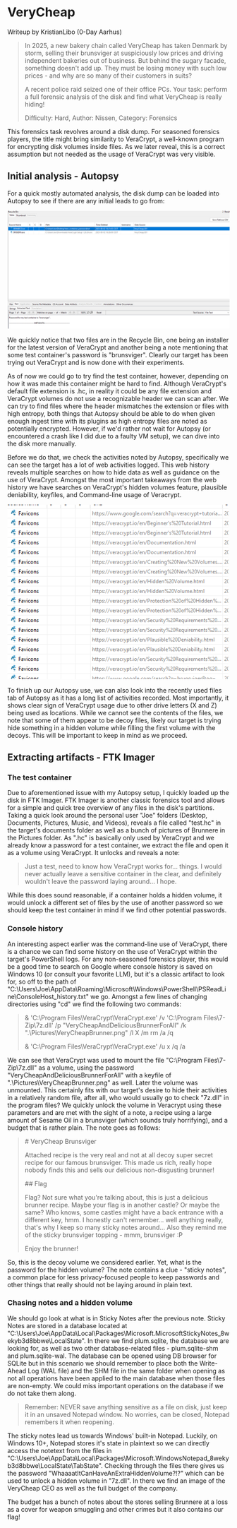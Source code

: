 # VeryCheap

Writeup by KristianLibo (0-Day Aarhus)

> In 2025, a new bakery chain called VeryCheap has taken Denmark by storm, selling their brunsviger at suspiciously low prices and driving independent bakeries out of business.
> But behind the sugary facade, something doesn't add up. They must be losing money with such low prices - and why are so many of their customers in suits?
> 
> A recent police raid seized one of their office PCs. Your task: perform a full forensic analysis of the disk and find what VeryCheap is really hiding!
> 
> Difficulty: Hard, Author: Nissen, Category: Forensics

This forensics task revolves around a disk dump. For seasoned forensics players, the title might bring similarity to VeraCrypt, a well-known program for encrypting disk volumes inside files. As we later reveal, this is a correct assumption but not needed as the usage of VeraCrypt was very visible.

## Initial analysis - Autopsy

For a quick mostly automated analysis, the disk dump can be loaded into Autopsy to see if there are any initial leads to go from:

![Files in Recycle Bin](recyclebin.png "Autopsy - Recycle Bin")

We quickly notice that two files are in the Recycle Bin, one being an installer for the latest version of VeraCrypt and another being a note mentioning that some test container's password is "brunsviger". Clearly our target has been trying out VeraCrypt and is now done with their experiments.

As of now we could go to try find the test container, however, depending on how it was made this container might be hard to find. Although VeraCrypt's default file extension is .hc, in reality it could be any file extension and VeraCrypt volumes do not use a recognizable header we can scan after. We can try to find files where the header mismatches the extension or files with high entropy, both things that Autopsy should be able to do when given enough ingest time with its plugins as high entropy files are noted as potentially encrypted. However, if we'd rather not wait for Autopsy (or encountered a crash like I did due to a faulty VM setup), we can dive into the disk more manually. 

Before we do that, we check the activities noted by Autopsy, specifically we can see the target has a lot of web activities logged. This web history reveals multiple searches on how to hide data as well as guidance on the use of VeraCrypt. Amongst the most important takeaways from the web history we have searches on VeraCrypt's hidden volumes feature, plausible deniability, keyfiles, and Command-line usage of Veracrypt. 

![Web History](webhistory.png "Autopsy - Web History")

To finish up our Autopsy use, we can also look into the recently used files tab of Autopsy as it has a long list of activities recorded. Most importantly, it shows clear sign of VeraCrypt usage due to other drive letters (X and Z) being used as locations. While we cannot see the contents of the files, we note that some of them appear to be decoy files, likely our target is trying hide something in a hidden volume while filling the first volume with the decoys. This will be important to keep in mind as we proceed. 

## Extracting artifacts - FTK Imager

### The test container

Due to aforementioned issue with my Autopsy setup, I quickly loaded up the disk in FTK Imager. FTK Imager is another classic forensics tool and allows for a simple and quick tree overview of any files in the disk's partitions. Taking a quick look around the personal user "Joe" folders (Desktop, Documents, Pictures, Music, and Videos), reveals a file called "test.hc" in the target's documents folder as well as a bunch of pictures of Brunnere in the Pictures folder. As ".hc" is basically only used by VeraCrypt and we already know a password for a test container, we extract the file and open it as a volume using VeraCrypt. It unlocks and reveals a note:

> Just a test, need to know how VeraCrypt works for... things.
> I would never actually leave a sensitive container in the clear, and definitely wouldn't leave the password laying around... I hope.

While this does sound reasonable, if a container holds a hidden volume, it would unlock a different set of files by the use of another password so we should keep the test container in mind if we find other potential passwords.

### Console history

An interesting aspect earlier was the command-line use of VeraCrypt, there is a chance we can find some history on the use of VeraCrypt within the target's PowerShell logs. For any non-seasoned forensics player, this would be a good time to search on Google where console history is saved on Windows 10 (or consult your favorite LLM), but it's a classic artifact to look for, so off to the path of "C:\Users\Joe\AppData\Roaming\Microsoft\Windows\PowerShell\PSReadLine\ConsoleHost_history.txt" we go. Amongst a few lines of changing directories using "cd" we find the following two commands:

> & 'C:\Program Files\VeraCrypt\VeraCrypt.exe' /v 'C:\Program Files\7-Zip\7z.dll' /p "VeryCheapAndDeliciousBrunnerForAll" /k ".\Pictures\VeryCheapBrunner.png" /l X /m rm /a /q
> 
> & 'C:\Program Files\VeraCrypt\VeraCrypt.exe' /u x /q /a

We can see that VeraCrypt was used to mount the file "C:\Program Files\7-Zip\7z.dll" as a volume, using the password "VeryCheapAndDeliciousBrunnerForAll" with a keyfile of ".\Pictures\VeryCheapBrunner.png" as well. Later the volume was unmounted. This certainly fits with our target's desire to hide their activities in a relatively random file, after all, who would usually go to check "7z.dll" in the program files? We quickly unlock the volume in Veracrypt using these parameters and are met with the sight of a note, a recipe using a large amount of Sesame Oil in a brunsviger (which sounds truly horrifying), and a budget that is rather plain. The note goes as follows:

> \# VeryCheap Brunsviger
> 
> Attached recipe is the very real and not at all decoy super secret recipe for our famous brunsviger.
This made us rich, really hope nobody finds this and sells our delicious non-disgusting brunner!
> 
> \#\# Flag
> 
> Flag? Not sure what you're talking about, this is just a delicious brunner recipe.
> Maybe your flag is in another castle? Or maybe the same?
> Who knows, some castles might have a back entrance with a different key, hmm.
> I honestly can't remember... well anything really, that's why I keep so many sticky notes around...
> Also they remind me of the sticky brunsviger topping - mmm, brunsviger :P
> 
> Enjoy the brunner!

So, this is the decoy volume we considered earlier. Yet, what is the password for the hidden volume? The note contains a clue - "sticky notes", a common place for less privacy-focused people to keep passwords and other things that really should not be laying around in plain text.

### Chasing notes and a hidden volume

We should go look at what is in Sticky Notes after the previous note. Sticky Notes are stored in a database located at "C:\Users\Joe\AppData\Local\Packages\Microsoft.MicrosoftStickyNotes_8wekyb3d8bbwe\LocalState". In there we find plum.sqlite, the database we are looking for, as well as two other database-related files - plum.sqlite-shm and plum.sqlite-wal. The database can be opened using DB browser for SQLite but in this scenario we should remember to place both the Write-Ahead Log (WAL file) and the SHM file in the same folder when opening as not all operations have been applied to the main database when those files are non-empty. We could miss important operations on the database if we do not take them along.
 
> Remember: NEVER save anything sensitive as a file on disk, just keep it in an unsaved Notepad window.
> No worries, can be closed, Notepad remembers it when reopening.

The sticky notes lead us towards Windows' built-in Notepad. Luckily, on Windows 10+, Notepad stores it's state in plaintext so we can directly access the notetext from the files in "C:\Users\Joe\AppData\Local\Packages\Microsoft.WindowsNotepad_8wekyb3d8bbwe\LocalState\TabState". Checking through the files there gives us the password "WhaaaatItCanHaveAnExtraHiddenVolume?!?" which can be used to unlock a hidden volume in "7z.dll". In there we find an image of the VeryCheap CEO as well as the full budget of the company. 

The budget has a bunch of notes about the stores selling Brunnere at a loss as a cover for weapon smuggling and other crimes but it also contains our flag!
